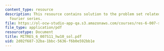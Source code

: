 ```yaml
---
content_type: resource
description: This resource contains solution to the problem set related to discrete-time
  fourier series.
file: https://ol-ocw-studio-app-qa.s3.amazonaws.com/courses/res-6-007-signals-and-systems-spring-2011/2d02f68732ba1bbc5636f6b0e592bb1e_MITRES_6_007S11_hw10_sol.pdf
file_type: application/pdf
resourcetype: Document
title: MITRES_6_007S11_hw10_sol.pdf
uid: 2d02f687-32ba-1bbc-5636-f6b0e592bb1e
---
```


